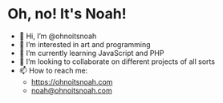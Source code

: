 # Oh, no! It's Noah!
- 👋 Hi, I’m @ohnoitsnoah
- 👀 I’m interested in art and programming
- 🌱 I’m currently learning JavaScript and PHP
- 💞️ I’m looking to collaborate on different projects of all sorts
- 📫 How to reach me:
   + https://ohnoitsnoah.com
   + noah@ohnoitsnoah.com
